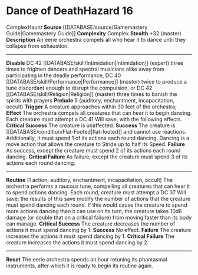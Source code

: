 ﻿---
ac: null
all_resistance: null
complexity: Complex
element: null
fortitude: null
hardness: null
hazard_type: Haunt
hp: null
id: '48'
immunity: null
level: '16'
name: Dance of Death
rarity: Common
reflex: null
resistance: null
rus_type_level: null
school: null
source: '[[DATABASE/source/Gamemastery Guide|Gamemastery Guide]]'
trait:
- '[[DATABASE/trait/Complex|Complex]]'
- '[[DATABASE/trait/Haunt|Haunt]]'
type: Hazard
weakness: null
will: null

---
# Dance of Death<span class="item-type">Hazard 16</span>

<span class="item-trait">Complex</span><span class="item-trait">Haunt</span>
**Source** [[DATABASE/source/Gamemastery Guide|Gamemastery Guide]]
**Complexity** Complex
**Stealth** +32 (master)
**Description** An eerie orchestra compels all who hear it to dance until they collapse from exhaustion.

---
**Disable** DC 42 [[DATABASE/skill/Intimidation|Intimidation]] (expert) three times to frighten dancers and spectral musicians alike away from participating in the deadly performance, DC 40 [[DATABASE/skill/Performance|Performance]] (master) twice to produce a tune discordant enough to disrupt the compulsion, or DC 42 [[DATABASE/skill/Religion|Religion]] (master) three times to banish the spirits with prayers
**Prelude** <span class="action-icon">5</span> (auditory, enchantment, incapacitation, occult) **Trigger** A creature approaches within 30 feet of the orchestra; **Effect** The orchestra compels all creatures that can hear it to begin dancing. Each creature must attempt a DC 41 Will save, with the following effects.
**Critical Success** The creature is unaffected.
**Success** The creature is [[DATABASE/condition/Flat-Footed|flat-footed]] and cannot use reactions. Additionally, it must spend 1 of its actions each round dancing. Dancing is a move action that allows the creature to Stride up to half its Speed.
**Failure** As success, except the creature must spend 2 of its actions each round dancing.
**Critical Failure** As failure, except the creature must spend 3 of its actions each round dancing.

---
**Routine** (1 action; auditory, enchantment, incapacitation, occult) The orchestra performs a raucous tune, compelling all creatures that can hear it to spend actions dancing. Each round, creature must attempt a DC 37 Will save; the results of this save modify the number of actions that the creature must spend dancing each round. If this would cause the creature to spend more actions dancing than it can use on its turn, the creature takes 10d6 damage (or double that on a critical failure) from moving faster than its body can manage.
**Critical Success** The creature decreases the number of actions it must spend dancing by 1.
**Success** No effect.
**Failure** The creature increases the actions it must spend dancing by 1.
**Critical Failure** The creature increases the actions it must spend dancing by 2.

---
**Reset** The eerie orchestra spends an hour retuning its phantasmal instruments, after which it is ready to begin its routine again.